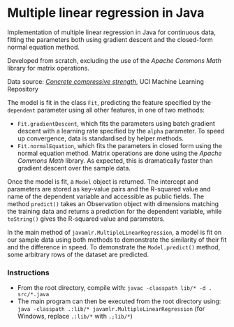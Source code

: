 # Multiple linear regression in Java 
Implementation of multiple linear regression in Java for continuous data, fitting the parameters
both using gradient descent and the closed-form normal equation method. 

Developed from scratch, excluding the use of the *Apache Commons Math*  library for matrix operations. 

Data source: [*Concrete compressive strength*](http://archive.ics.uci.edu/ml/datasets/Concrete+Compressive+Strength), UCI Machine Learning Repository

The model is fit in the class ```Fit```, predicting the feature specified by the ```dependent``` parameter using all other features, in one of two methods:
* ```Fit.gradientDescent```, which fits the parameters using batch gradient descent with a learning rate
specified by the ```alpha``` parameter. To speed up convergence, data is standardised by helper methods. 
* ```Fit.normalEquation```, which fits the parameters in closed form using the normal equation method. 
Matrix operations are done using the *Apache Commons Math* library. As expected, this is dramatically
faster than gradient descent over the sample data. 

Once the model is fit, a ```Model``` object is returned. The intercept and parameters are stored as key-value 
pairs and the R-squared value and name of the dependent variable and accessible as public fields. 
The method ```predict()``` takes an Observation object with dimensions matching the training data and 
returns a prediction for the dependent variable, while ```toString()``` gives the R-squared value and 
parameters.

In the main method of ```javamlr.MultipleLinearRegression```, a model is fit on our sample data using both methods to demonstrate the similarity of their fit and the difference in speed. To demonstrate the ```Model.predict()``` method, some arbitrary rows of the dataset are predicted. 

### Instructions 
* From the root directory, compile with: ```javac -classpath lib/* -d . src/*.java```
* The main program can then be executed from the root directory using: ```java -classpath .:lib/* javamlr.MultipleLinearRegression``` (for Windows, replace ```.:lib/*``` with ```.;lib/*```)
